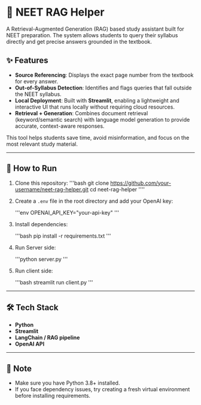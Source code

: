 # 📘 NEET RAG Helper

A Retrieval-Augmented Generation (RAG) based study assistant built for NEET preparation. The system allows students to query their syllabus directly and get precise answers grounded in the textbook.  

## ✨ Features
- **Source Referencing**: Displays the exact page number from the textbook for every answer.  
- **Out-of-Syllabus Detection**: Identifies and flags queries that fall outside the NEET syllabus.  
- **Local Deployment**: Built with **Streamlit**, enabling a lightweight and interactive UI that runs locally without requiring cloud resources.  
- **Retrieval + Generation**: Combines document retrieval (keyword/semantic search) with language model generation to provide accurate, context-aware responses.  

This tool helps students save time, avoid misinformation, and focus on the most relevant study material.  

---

## 🚀 How to Run

1. Clone this repository:
   '''bash
   git clone https://github.com/your-username/neet-rag-helper.git
   cd neet-rag-helper
''''

2. Create a `.env` file in the root directory and add your OpenAI key:

   '''env
   OPENAI_API_KEY="your-api-key"
   '''

3. Install dependencies:

   '''bash
   pip install -r requirements.txt
   '''

4. Run Server side:

   '''python server.py
   '''
   
4. Run client side:

   '''bash
   streamlit run client.py
   '''

---

## 🛠 Tech Stack

* **Python**
* **Streamlit**
* **LangChain / RAG pipeline**
* **OpenAI API**

---

## 📌 Note

* Make sure you have Python 3.8+ installed.
* If you face dependency issues, try creating a fresh virtual environment before installing requirements.

